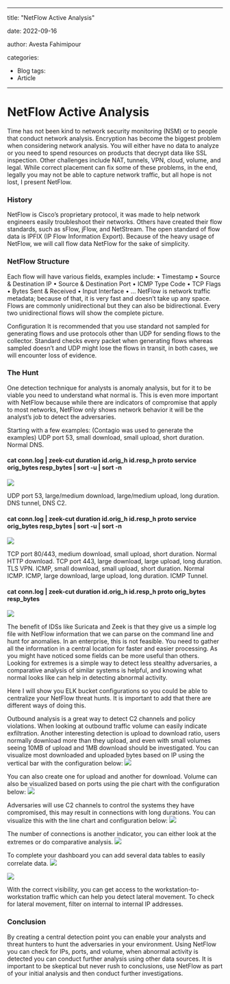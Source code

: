 
---

title: "NetFlow Active Analysis"

date: 2022-09-16

author: Avesta Fahimipour

categories:
  - Blog
tags:
  - Article


---



# NetFlow Active Analysis
Time has not been kind to network security monitoring (NSM) or to people that conduct network analysis. 
Encryption has become the biggest problem when considering network analysis. You will either have no data to analyze or you need to spend resources on products that decrypt data like SSL inspection.
Other challenges include NAT, tunnels, VPN, cloud, volume, and legal.
While correct placement can fix some of these problems, in the end, legally you may not be able to capture network traffic, but all hope is not lost, I present NetFlow.

### History
NetFlow is Cisco’s proprietary protocol, it was made to help network engineers easily troubleshoot their networks.
Others have created their flow standards, such as sFlow, jFlow, and NetStream.
The open standard of flow data is IPFIX (IP Flow Information Export).
Because of the heavy usage of NetFlow, we will call flow data NetFlow for the sake of simplicity.

### NetFlow Structure
Each flow will have various fields, examples include:
•	Timestamp
•	Source & Destination IP
•	Source & Destination Port
•	ICMP Type Code
•	TCP Flags
•	Bytes Sent & Received
•	Input Interface
•	…
NetFlow is network traffic metadata; because of that, it is very fast and doesn’t take up any space.
Flows are commonly unidirectional but they can also be bidirectional. Every two unidirectional flows will show the complete picture.

Configuration
It is recommended that you use standard not sampled for generating flows and use protocols other than UDP for sending flows to the collector. Standard checks every packet when generating flows whereas sampled doesn’t and UDP might lose the flows in transit, in both cases, we will encounter loss of evidence.


### The Hunt
One detection technique for analysts is anomaly analysis, but for it to be viable you need to understand what normal is. This is even more important with NetFlow because while there are indicators of compromise that apply to most networks, NetFlow only shows network behavior it will be the analyst’s job to detect the adversaries.

Starting with a few examples: (Contagio was used to generate the examples)
UDP port 53, small download, small upload, short duration.
Normal DNS.
#### cat conn.log | zeek-cut  duration id.orig_h id.resp_h proto service orig_bytes resp_bytes | sort -u | sort -n 

![](/assets/images/pic1.jpg)

UDP port 53, large/medium download, large/medium upload, long duration.
DNS tunnel, DNS C2.
#### cat conn.log | zeek-cut  duration id.orig_h id.resp_h proto service orig_bytes resp_bytes | sort -u | sort -n
![](/assets/images/pic2.jpg)

TCP port 80/443, medium download, small upload, short duration.
Normal HTTP download.
TCP port 443, large download, large upload, long duration.
TLS VPN.
ICMP, small download, small upload, short duration.
Normal ICMP.
ICMP, large download, large upload, long duration.
ICMP Tunnel.
#### cat conn.log | zeek-cut duration id.orig_h id.resp_h proto orig_bytes resp_bytes
![](/assets/images/pic3.jpg)

The benefit of IDSs like Suricata and Zeek is that they give us a simple log file with NetFlow information that we can parse on the command line and hunt for anomalies.
In an enterprise, this is not feasible. You need to gather all the information in a central location for faster and easier processing.
As you might have noticed some fields can be more useful than others. Looking for extremes is a simple way to detect less stealthy adversaries, a comparative analysis of similar systems is helpful, and knowing what normal looks like can help in detecting abnormal activity.

Here I will show you ELK bucket configurations so you could be able to centralize your NetFlow threat hunts. It is important to add that there are different ways of doing this.

Outbound analysis is a great way to detect C2 channels and policy violations.
When looking at outbound traffic volume can easily indicate exfiltration. 
Another interesting detection is upload to download ratio, users normally download more than they upload, and even with small volumes seeing 10MB of upload and 1MB download should be investigated.
You can visualize most downloaded and uploaded bytes based on IP using the vertical bar with the configuration below:
![](/assets/images/pic4.jpg)


You can also create one for upload and another for download.
Volume can also be visualized based on ports using the pie chart with the configuration below:
![](/assets/images/pic5.jpg)




Adversaries will use C2 channels to control the systems they have compromised, this may result in connections with long durations.
You can visualize this with the line chart and configuration below:
![](/assets/images/pic6.jpg)



The number of connections is another indicator, you can either look at the extremes or do comparative analysis.
![](/assets/images/pic7.jpg)




To complete your dashboard you can add several data tables to easily correlate data.
![](/assets/images/pic8.jpg)

![](/assets/images/pic9.jpg)


 


With the correct visibility, you can get access to the workstation-to-workstation traffic which can help you detect lateral movement.
To check for lateral movement, filter on internal to internal IP addresses.


### Conclusion
By creating a central detection point you can enable your analysts and threat hunters to hunt the adversaries in your environment.
Using NetFlow you can check for IPs, ports, and volume, when abnormal activity is detected you can conduct further analysis using other data sources.
It is important to be skeptical but never rush to conclusions, use NetFlow as part of your initial analysis and then conduct further investigations.


